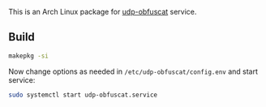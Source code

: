 This is an Arch Linux package for
[udp-obfuscat](https://github.com/vehlwn/udp-obfuscat) service.

## Build

```bash
makepkg -si
```

Now change options as needed in `/etc/udp-obfuscat/config.env` and start service:

```bash
sudo systemctl start udp-obfuscat.service
```
